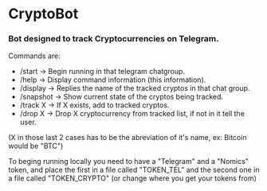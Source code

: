 # CryptoBot
### Bot designed to track Cryptocurrencies on Telegram.

Commands are:
- /start     -> Begin running in that telegram chatgroup.
- /help      -> Display command information (this information).
- /display   -> Replies the name of the tracked cryptos in that chat group.
- /snapshot  -> Show current state of the cryptos being tracked.
- /track X   -> If X exists, add to tracked cryptos.
- /drop X    -> Drop X cryptocurrency from tracked list, if not in it tell the user.

(X in those last 2 cases has to be the abreviation of it's name, ex: Bitcoin would be "BTC")

To beging running locally you need to have a "Telegram" and a "Nomics" token, and place the first in a file called "TOKEN_TEL" and the second one in a file called "TOKEN_CRYPTO" (or change where you get your tokens from)
